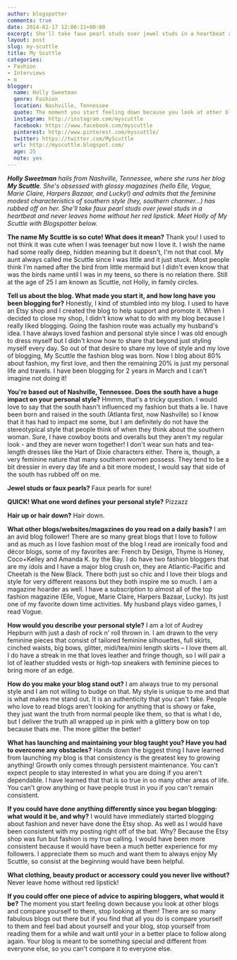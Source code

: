 ```yaml
---
author: blogspotter
comments: true
date: 2014-02-17 12:00:11+00:00
excerpt: She'll take faux pearl studs over jewel studs in a heartbeat and never leaves home without her red lipstick. Meet Holly of My Scuttle with Blogspotter.
layout: post
slug: my-scuttle
title: My Scuttle
categories:
- Fashion
- Interviews
- m
blogger:
  name: Holly Sweetman
  genre: Fashion
  location: Nashville, Tennessee
  quote: The moment you start feeling down because you look at other blogs and compare yourself to them, stop looking at them.
  instagram: http://instagram.com/myscuttle
  facebook: https://www.facebook.com/myscuttle
  pinterest: http://www.pinterest.com/myscuttle/
  twitter: https://twitter.com/MyScuttle
  url: http://myscuttle.blogspot.com/
  age: 25
  note: yes
---
```


_**Holly Sweetman** hails from Nashville, Tennessee, where she runs her blog **My Scuttle**. She's obsessed with glossy magazines (hello Elle, Vogue, Marie Claire, Harpers Bazaar, and Lucky!) and admits that the feminine modest characteristics of southern style (hey, southern charmer...) has rubbed off on her. She'll take faux pearl studs over jewel studs in a heartbeat and never leaves home without her red lipstick. Meet Holly of My Scuttle with Blogspotter below._

**The name My Scuttle is so cute! What does it mean?** Thank you! I used to not think it was cute when I was teenager but now I love it. I wish the name had some really deep, hidden meaning but it doesn't, I'm not that cool. My aunt always called me Scuttle since I was little and it just stuck. Most people think I'm named after the bird from little mermaid but I didn't even know that was the birds name until I was in my teens, so there is no relation there. Still at the age of 25 I am known as Scuttle, not Holly, in family circles.

**Tell us about the blog. What made you start it, and how long have you been blogging for?** Honestly, I kind of stumbled into my blog. I used to have an Etsy shop and I created the blog to help support and promote it. When I decided to close my shop, I didn't know what to do with my blog because I really liked blogging. Going the fashion route was actually my husband's idea. I have always loved fashion and personal style since I was old enough to dress myself but I didn't know how to share that beyond just styling myself every day. So out of that desire to share my love of style and my love of blogging, My Scuttle the fashion blog was born. Now I blog about 80% about fashion, my first love, and then the remaining 20% is just my personal life and travels. I have been blogging for 2 years in March and I can't imagine not doing it!

**You're based out of Nashville, Tennessee. Does the south have a huge impact on your personal style?** Hmmm, that's a tricky question. I would love to say that the south hasn't influenced my fashion but thats a lie. I have been born and raised in the south (Atlanta first, now Nashville) so I know that it has had to impact me some, but I am definitely do not have the stereotypical style that people think of when they think about the southern woman. Sure, I have cowboy boots and overalls but they aren't my regular look - and they are never worn together! I don't wear sun hats and tea-length dresses like the Hart of Dixie characters either. There is, though, a very feminine nature that many southern women possess. They tend to be a bit dressier in every day life and a bit more modest, I would say that side of the south has rubbed off on me.

**Jewel studs or faux pearls?** Faux pearls for sure!

**QUICK! What one word defines your personal style?** Pizzazz

**Hair up or hair down?** Hair down.

**What other blogs/websites/magazines do you read on a daily basis?** I am an avid blog follower! There are so many great blogs that I love to follow and as much as I love fashion most of the blog I read are ironically food and décor blogs, some of my favorites are: French by Design, Thyme is Honey, Coco+Kelley and Amanda K. by the Bay. I do have two fashion bloggers that are my idols and I have a major blog crush on, they are Atlantic-Pacific and Cheetah is the New Black. There both just so chic and I love their blogs and style for very different reasons but they both inspire me so much. I am a magazine hoarder as well. I have a subscription to almost all of the top fashion magazine (Elle, Vogue, Marie Claire, Harpers Bazaar, Lucky). Its just one of my favorite down time activities. My husband plays video games, I read Vogue.

**How would you describe your personal style?** I am a lot of Audrey Hepburn with just a dash of rock n' roll thrown in. I am drawn to the very feminine pieces that consist of tailored feminine silhouettes, full skirts, cinched waists, big bows, glitter, midi/tea/mini length skirts – I love them all. I do have a streak in me that loves leather and fringe though, so I will pair a lot of leather studded vests or high-top sneakers with feminine pieces to bring more of an edge.

**How do you make your blog stand out?** I am always true to my personal style and I am not willing to budge on that. My style is unique to me and that is what makes me stand out. It is an authenticity that you can't fake. People who love to read blogs aren't looking for anything that is showy or fake, they just want the truth from normal people like them, so that is what I do, but I deliver the truth all wrapped up in pink with a glittery bow on top because thats me. The more glitter the better!

**What has launching and maintaining your blog taught you? Have you had to overcome any obstacles?** Hands down the biggest thing I have learned from launching my blog is that consistency is the greatest key to growing anything! Growth only comes through persistent maintenance. You can't expect people to stay interested in what you are doing if you aren't dependable. I have learned that that is so true in so many other areas of life. You can't grow anything or have people trust in you if you can't remain consistent.

**If you could have done anything differently since you began blogging: what would it be, and why?** I would have immediately started blogging about fashion and never have done the Etsy shop. As well as I would have been consistent with my posting right off of the bat. Why? Because the Etsy shop was fun but fashion is my true calling. I would have been more consistent because it would have been a much better experience for my followers. I appreciate them so much and want them to always enjoy My Scuttle, so consist at the beginning would have been helpful.

**What clothing, beauty product or accessory could you never live without?** Never leave home without red lipstick!

**If you could offer one piece of advice to aspiring bloggers, what would it be?** The moment you start feeling down because you look at other blogs and compare yourself to them, stop looking at them! There are so many fabulous blogs out there but if you find that all you do is compare yourself to them and feel bad about yourself and your blog, stop yourself from reading them for a while and wait until your in a better place to follow along again. Your blog is meant to be something special and different from everyone else, so you can't compare it to everyone else.
